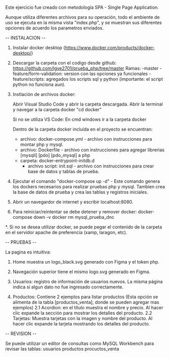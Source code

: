 Este ejercicio fue creado con metodología SPA - Single Page Application. 

Aunque utiliza diferentes archivos para su operación, 
todo el ambiente de uso se ejecuta en la misma vista "index.php", 
y se muestran sus diferentes opciones de acuerdo los parametros enviados.


-- INSTALACION --

1. Instalar docker desktop (https://www.docker.com/products/docker-desktop/)

2. Descargar la carpeta con el codigo desde github: https://github.com/lgve2701/prueba_php/tree/master Ramas: -master -feature/form-validation: version con las opciones ya funcionales -feature/scripts: agregados los scripts sql y python (importante: el script python no funciona aun).

3. Instlación de archivos docker:

	Abrir Visual Studio Code y abrir la carpeta descargada.
	Abrir la terminal y navegar a la carpeta docker "cd docker"

	Si no se utiliza VS Code:
	En cmd windows ir a la carpeta docker
	
	Dentro de la carpeta docker incluída en el proyecto se encuentran:
	- archivo: docker-compose.yml - archivo con instrucciones para montar php y mysql.
	- archivo: Dockerfile - archivo con instrucciones para agregar librerias [mysqli] [pdo] [pdo_mysql] a php
	- carpeta: docker-entrypoint-initdb.d 
		- archivo script: init.sql - archivo con instrucciones para crear base de datos y tablas de prueba.

4. Ejecutar el comando "docker-compose up -d"
		- Este comando genera los dockers necesarios para realizar pruebas php y mysql. Tambien crea la base de datos de prueba y crea las tablas y registros iniciales.	

5. Abrir un navegardor de internet y escribir localhost:8080.

6. Para reiniciar/reintentar se debe detener y remover docker:
	docker-compose down -v
	docker rm mysql_prueba_dnc

*. Si no se desea utilizar docker, se puede pegar el contenido de la carpeta en el servidor apache de preferencia (xamp, laragon, etc).


-- PRUEBAS --

La pagina es intuitiva:

1. Home muestra un logo_black.svg generado con Figma y el token php.

2. Navegación superior tiene el mismo logo.svg generado en Figma.

3. Usuarios: registro de información de usuarios nuevos. La misma página indica si algun dato no fue ingresado correctamente.

4. Productos: Contiene 2 ejemplos para listar productos (Esta opción se alimenta de la tabla [productos_venta], donde se pueden agregar mas ejemplos)
	2.1 Acordion: en el título muestra el nombre y precio. Al hacer clic expande la sección para mostrar los detalles del producto.
	2.2 Tarjetas: Muestra tarjetas con la imagen y nombre del producto. Al hacer clic expande la tarjeta mostrando los detalles del producto.


-- REVISION --

Se puede utilizar un editor de consultas como MySQL Workbench para revisar las tablas:
	usuarios
	productos
	procuctos_venta


